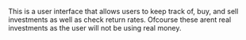 This is a user interface that allows users to keep track of, buy, and sell investments as well as check return rates.
Ofcourse these arent real investments as the user will not be using real money.
